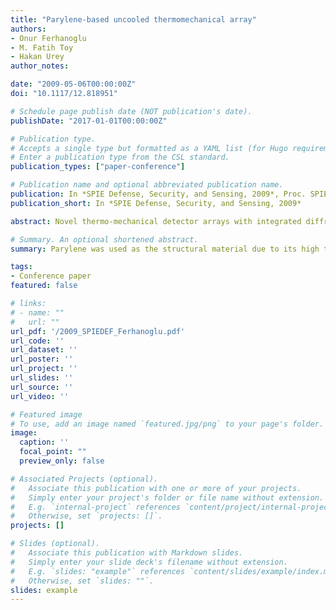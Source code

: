 ```yaml
---
title: "Parylene-based uncooled thermomechanical array"
authors:
- Onur Ferhanoglu
- M. Fatih Toy
- Hakan Urey
author_notes:

date: "2009-05-06T00:00:00Z"
doi: "10.1117/12.818951"

# Schedule page publish date (NOT publication's date).
publishDate: "2017-01-01T00:00:00Z"

# Publication type.
# Accepts a single type but formatted as a YAML list (for Hugo requirements).
# Enter a publication type from the CSL standard.
publication_types: ["paper-conference"]

# Publication name and optional abbreviated publication name.
publication: In *SPIE Defense, Security, and Sensing, 2009*, Proc. SPIE 7298, 72980H, Orlando, Florida, United States
publication_short: In *SPIE Defense, Security, and Sensing, 2009*

abstract: Novel thermo-mechanical detector arrays with integrated diffraction grating for optical readout were designed and fabricated. Parylene was used as the structural material due to its high thermal isolation and mismatch properties. Calculations reveal that the NETD performance of a thermo-mechanical array using Parylene can be significantly better than SiNx based designs and offer a theoretical NETD value <10mK assuming an optical readout with a high dynamic range detector array. Finite Element simulations were performed with length of the bimaterial leg as the optimization parameter. It was observed that only a few microns of isolation leg supported 30 fps applications, leaving rest of the leg to be bimaterial and providing large thermo-mechanical deflections.

# Summary. An optional shortened abstract.
summary: Parylene was used as the structural material due to its high thermal isolation and mismatch properties. Calculations reveal that the NETD performance of a thermo-mechanical array using Parylene can be significantly better than SiNx based designs and offer a theoretical NETD value <10mK assuming an optical readout with a high dynamic range detector array.

tags:
- Conference paper
featured: false

# links:
# - name: ""
#   url: ""
url_pdf: '/2009_SPIEDEF_Ferhanoglu.pdf'
url_code: ''
url_dataset: ''
url_poster: ''
url_project: ''
url_slides: ''
url_source: ''
url_video: ''

# Featured image
# To use, add an image named `featured.jpg/png` to your page's folder. 
image:
  caption: ''
  focal_point: ""
  preview_only: false

# Associated Projects (optional).
#   Associate this publication with one or more of your projects.
#   Simply enter your project's folder or file name without extension.
#   E.g. `internal-project` references `content/project/internal-project/index.md`.
#   Otherwise, set `projects: []`.
projects: []

# Slides (optional).
#   Associate this publication with Markdown slides.
#   Simply enter your slide deck's filename without extension.
#   E.g. `slides: "example"` references `content/slides/example/index.md`.
#   Otherwise, set `slides: ""`.
slides: example
---
```



